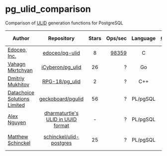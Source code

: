 # pg_ulid_comparison
Comparison of [ULID](https://github.com/ulid/spec) generation functions for PostgreSQL

Author | Repository | Stars | Ops/sec | Language | [CSPRNG](https://en.wikipedia.org/wiki/Cryptographically_secure_pseudorandom_number_generator) | [Monotonicity](https://github.com/ulid/spec#monotonicity) | Text format | Binary format | [UUID format](https://postgrespro.ru/docs/postgresql/13/datatype-uuid?lang=en) | Integer format | Last commit
--- | :---: | :---: | ---: | :---: | :---: | :---: | :---: | :---: | :---: | :---: | :---:
[Edoceo, Inc.](https://github.com/edoceo) | [edoceo/pg-ulid](https://github.com/edoceo/pg-ulid) | 8 | [98359](https://github.com/edoceo/pg-ulid/issues/3#issue-773136417) | C | ✓ | ✓ | ✓ | - | - | - | 2019-10-29
[Vahagn Mkrtchyan](https://github.com/iCyberon) | [iCyberon/pg_ulid](https://github.com/iCyberon/pg_ulid) | 26 | ? | Go | ✓ | WIP | ✓ | WIP | - | - | 2021-03-28
[Dmitriy Mukhitov](https://github.com/RPG-18) | [RPG-18/pg_ulid](https://github.com/RPG-18/pg_ulid) | 2 | ? | C++ | ✓ | ✓ | ✓ | - | ✓ | - | 2021-02-22
[Datachoice Solutions Limited](https://github.com/geckoboard) | [geckoboard/pgulid](https://github.com/geckoboard/pgulid) | 56 | ? | PL/pgSQL | ✓ | - | ✓ | - | - | - | 2019-02-20
[Alex Nguyen](https://github.com/dharmaturtle) | [dharmaturtle's ULID in UUID format](https://github.com/geckoboard/pgulid/issues/3) | - | ? | PL/pgSQL | ✓ | - | - | - | ✓ | - | 2020-10-04
[Matthew Schinckel](https://github.com/schinckel) | [schinckel/ulid-postgres](https://github.com/schinckel/ulid-postgres) | 25 | ? | PL/pgSQL | - | - | ✓ | - | - | - | 2016-12-07 (WIP)
